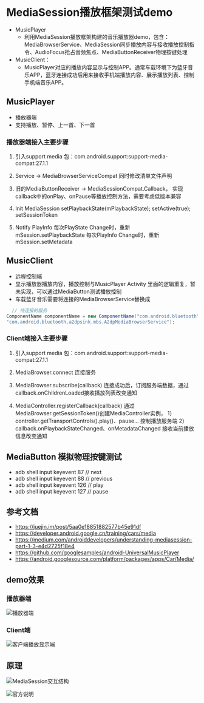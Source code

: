 
# MediaSession播放框架测试demo
- MusicPlayer 
  - 利用MediaSession播放框架构建的音乐播放器demo，包含：MediaBrowserService、MediaSession同步播放内容与接收播放控制指令、AudioFocus抢占音频焦点、MediaButtonReceiver物理按键处理
- MusicClient： 
  -  MusicPlayer对应的播放内容显示与控制APP。通常车载环境下为蓝牙音乐APP，蓝牙连接成功后用来接收手机端播放内容、展示播放列表、控制手机端音乐APP。

## MusicPlayer
- 播放器端
- 支持播放、暂停、上一首、下一首

### 播放器端接入主要步骤
1. 引入support media 包：com.android.support:support-media-compat:27.1.1
2. Service ->  MediaBrowserServiceCompat
	同时修改清单文件声明 <action android:name="android.media.browse.MediaBrowserService" />

3. 旧的MediaButtonReceiver -> MediaSessionCompat.Callback，
	实现callback中的onPlay、onPause等播放控制方法，需要考虑低版本兼容

4. Init MediaSession
	setPlaybackState(mPlaybackState); setActive(true); setSessionToken

5. Notify PlayInfo
	每次PlayState Change时，重新mSession.setPlaybackState
	每次PlayInfo Change时，重新mSession.setMetadata


## MusicClient
- 远程控制端
- 显示播放器播放内容，播放控制与MusicPlayer Activity
  里面的逻辑重复，暂未实现，可以通过MediaButton测试播放控制
- 车载蓝牙音乐需要将连接的MediaBrowserService替换成
```java 
  // 待连接的服务 
ComponentName componentName = new ComponentName("com.android.bluetooth",
"com.android.bluetooth.a2dpsink.mbs.A2dpMediaBrowserService"); 
```

### Client端接入主要步骤
1. 引入support media 包：com.android.support:support-media-compat:27.1.1

2. MediaBrowser.connect 连接服务

3. MediaBrowser.subscribe(callback) 
	连接成功后，订阅服务端数据，通过callback.onChildrenLoaded接收播放列表改变通知

4. MediaController.registerCallback(callback)
	通过MediaBrowser.getSessionToken()创建MediaController实例，
	1）controller.getTransportControls().play()、pause… 控制播放服务端 
	2）callback.onPlaybackStateChanged、onMetadataChanged 接收当前播放信息改变通知



## MediaButton 模拟物理按键测试
- adb shell input keyevent 87	// next
- adb shell input keyevent 88	// previous
- adb shell input keyevent 126 	// play
- adb shell input keyevent 127	// pause


## 参考文档
- https://juejin.im/post/5aa0e18851882577b45e91df
- https://developer.android.google.cn/training/cars/media
- https://medium.com/androiddevelopers/understanding-mediasession-part-1-3-e4d2725f18e4
- https://github.com/googlesamples/android-UniversalMusicPlayer
- https://android.googlesource.com/platform/packages/apps/Car/Media/

## demo效果
### 播放器端
![播放器端](img/player.png)

### Client端
![客户端播放显示端](img/client.png)

## 原理

![MediaSession交互结构](img/ms_use.png)

![官方说明](img/ms.png)